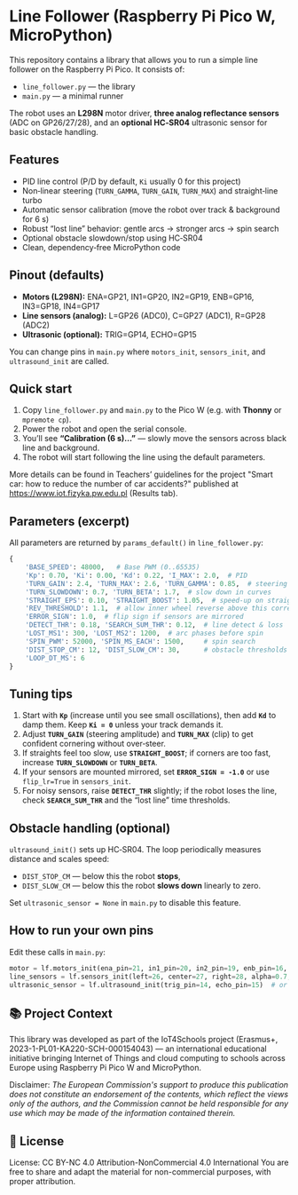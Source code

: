 # Line Follower (Raspberry Pi Pico W, MicroPython)

This repository contains a library that allows you to run a simple line follower on the Raspberry Pi Pico. It consists of:
- `line_follower.py` — the library
- `main.py` — a minimal runner

The robot uses an **L298N** motor driver, **three analog reflectance sensors** (ADC on GP26/27/28), and an **optional HC‑SR04** ultrasonic sensor for basic obstacle handling.

## Features
- PID line control (P/D by default, `Ki` usually 0 for this project)
- Non‑linear steering (`TURN_GAMMA`, `TURN_GAIN`, `TURN_MAX`) and straight‑line turbo
- Automatic sensor calibration (move the robot over track & background for 6 s)
- Robust “lost line” behavior: gentle arcs → stronger arcs → spin search
- Optional obstacle slowdown/stop using HC‑SR04
- Clean, dependency‑free MicroPython code

## Pinout (defaults)
- **Motors (L298N):** ENA=GP21, IN1=GP20, IN2=GP19, ENB=GP16, IN3=GP18, IN4=GP17  
- **Line sensors (analog):** L=GP26 (ADC0), C=GP27 (ADC1), R=GP28 (ADC2)  
- **Ultrasonic (optional):** TRIG=GP14, ECHO=GP15

You can change pins in `main.py` where `motors_init`, `sensors_init`, and `ultrasound_init` are called.

## Quick start
1. Copy `line_follower.py` and `main.py` to the Pico W (e.g. with **Thonny** or `mpremote cp`).
2. Power the robot and open the serial console.
3. You’ll see **“Calibration (6 s)…”** — slowly move the sensors across black line and background.
4. The robot will start following the line using the default parameters.

More details can be found in Teachers’ guidelines for the project "Smart car: how to reduce the number of car accidents?" published at https://www.iot.fizyka.pw.edu.pl (Results tab).

## Parameters (excerpt)
All parameters are returned by `params_default()` in `line_follower.py`:
```python
{
    'BASE_SPEED': 48000,   # Base PWM (0..65535)
    'Kp': 0.70, 'Ki': 0.00, 'Kd': 0.22, 'I_MAX': 2.0,  # PID
    'TURN_GAIN': 2.4, 'TURN_MAX': 2.6, 'TURN_GAMMA': 0.85,  # steering
    'TURN_SLOWDOWN': 0.7, 'TURN_BETA': 1.7,  # slow down in curves
    'STRAIGHT_EPS': 0.10, 'STRAIGHT_BOOST': 1.05,  # speed-up on straights
    'REV_THRESHOLD': 1.1,  # allow inner wheel reverse above this correction
    'ERROR_SIGN': 1.0,  # flip sign if sensors are mirrored
    'DETECT_THR': 0.18, 'SEARCH_SUM_THR': 0.12,  # line detect & loss
    'LOST_MS1': 300, 'LOST_MS2': 1200,  # arc phases before spin
    'SPIN_PWM': 52000, 'SPIN_MS_EACH': 1500,     # spin search
    'DIST_STOP_CM': 12, 'DIST_SLOW_CM': 30,      # obstacle thresholds
    'LOOP_DT_MS': 6
}
```

## Tuning tips
1. Start with **`Kp`** (increase until you see small oscillations), then add **`Kd`** to damp them. Keep **`Ki = 0`** unless your track demands it.
2. Adjust **`TURN_GAIN`** (steering amplitude) and **`TURN_MAX`** (clip) to get confident cornering without over‑steer.
3. If straights feel too slow, use **`STRAIGHT_BOOST`**; if corners are too fast, increase **`TURN_SLOWDOWN`** or **`TURN_BETA`**.
4. If your sensors are mounted mirrored, set **`ERROR_SIGN = -1.0`** or use `flip_lr=True` in `sensors_init`.
5. For noisy sensors, raise **`DETECT_THR`** slightly; if the robot loses the line, check **`SEARCH_SUM_THR`** and the “lost line” time thresholds.

## Obstacle handling (optional)
`ultrasound_init()` sets up HC‑SR04. The loop periodically measures distance and scales speed:
- `DIST_STOP_CM` — below this the robot **stops**,
- `DIST_SLOW_CM` — below this the robot **slows down** linearly to zero.

Set `ultrasonic_sensor = None` in `main.py` to disable this feature.

## How to run your own pins
Edit these calls in `main.py`:
```python
motor = lf.motors_init(ena_pin=21, in1_pin=20, in2_pin=19, enb_pin=16, in3_pin=18, in4_pin=17, drive_dir=-1)
line_sensors = lf.sensors_init(left=26, center=27, right=28, alpha=0.7, flip_lr=False)
ultrasonic_sensor = lf.ultrasound_init(trig_pin=14, echo_pin=15)  # or None
```

## 📚 Project Context

This library was developed as part of the IoT4Schools project (Erasmus+, 2023-1-PL01-KA220-SCH-000154043) — an international educational initiative bringing Internet of Things and cloud computing to schools across Europe using Raspberry Pi Pico W and MicroPython.

Disclaimer:
*The European Commission's support to produce this publication does not constitute an endorsement of the contents, which reflect the views only of the authors, and the Commission cannot be held responsible for any use which may be made of the information contained therein.*

## 📝 License

License: CC BY-NC 4.0
Attribution-NonCommercial 4.0 International
You are free to share and adapt the material for non-commercial purposes, with proper attribution.

